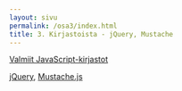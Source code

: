 ```yaml
---
layout: sivu
permalink: /osa3/index.html 
title: 3. Kirjastoista - jQuery, Mustache
---
```


[Valmiit JavaScript-kirjastot]({{site.baseurl}}/weso/#10-Valmiit-JavaScript-kirjastot)

[jQuery](http://jquery.com), [Mustache.js](https://github.com/janl/mustache.js)
